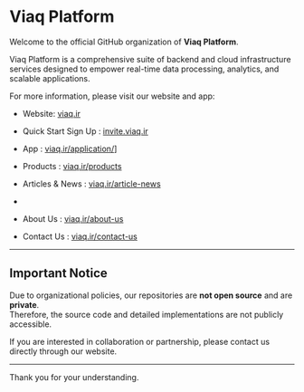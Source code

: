 # Viaq Platform

Welcome to the official GitHub organization of **Viaq Platform**.

Viaq Platform is a comprehensive suite of backend and cloud infrastructure services designed to empower real-time data processing, analytics, and scalable applications.

For more information, please visit our website and app:

- Website: [viaq.ir](https://viaq.ir/)
- Quick Start Sign Up : [invite.viaq.ir](https://invite.viaq.ir/)
- App : [viaq.ir/application/](https://viaq.ir/application/)]
  
- Products : [viaq.ir/products](https://viaq.ir/products/)
- Articles & News : [viaq.ir/article-news](https://viaq.ir/article-news/)
- 
- About Us : [viaq.ir/about-us](https://viaq.ir/about-us/)
- Contact Us : [viaq.ir/contact-us](https://viaq.ir/contact-us/)



---

## Important Notice

Due to organizational policies, our repositories are **not open source** and are **private**.  
Therefore, the source code and detailed implementations are not publicly accessible.

If you are interested in collaboration or partnership, please contact us directly through our website.

---

Thank you for your understanding.
